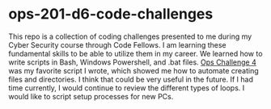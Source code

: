 # ops-201-d6-code-challenges

This repo is a collection of coding challenges presented to me during my Cyber Security course through Code Fellows. I am learning these fundamental skills to be able to utilize them in my career. We learned how to write scripts in Bash, Windows Powershell, and .bat files. [Ops Challenge 4](https://github.com/spencymitch/ops-201-d6-code-challenges/blob/main/ops-challenge04.sh) was my favorite script I wrote, which showed me how to automate creating files and directories. I think that could be very useful in the future. If I had time currently, I would continue to review the different types of loops. I would like to script setup processes for new PCs. 
